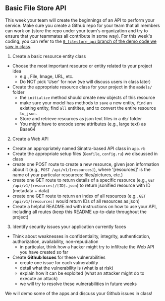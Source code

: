 ## Basic File Store API

This week your team will create the beginnings of an API to perform your service. Make sure you create a Github repo for your team that all members can work on (store the repo under your team's organization and try to ensure that your teammates all contribute in some way). For this week's coding, you can refer to the [`0_filestore_api` branch of the demo code we saw in class](https://github.com/ISS-Security/configshare-api/tree/0_filestore_api).

1. Create a basic resource entity class
  - Choose the most important resource or entity related to your project idea
    - e.g., File, Image, URL, etc.
    - Do NOT pick 'User' for now (we will discuss users in class later)
  - Create the appropriate resource class for your project in the `models/` folder
    - the `initialize` method should create new objects of this resource
    - make sure your model has methods to `save` a new entity, `find` an existing entity, find `all` entitites, and to convert the entire resource `to_json`.
    - Store and retrieve resources as json text files in a `db/` folder
    - You might have to encode some attributes (e.g., large text) as Base64

2. Create a Web API
  - Create an appropriately named Sinatra-based API class in `app.rb`
  - Create the appropriate setup files (`Gemfile`, `config.ru`) we discussed in class
  - create one POST route to create a new resource, given json information about it (e.g., `POST /api/v1/[resources]`), where '[resources]' is the name of your particular resources: files/pictures, etc.)
  - create one GET route to return details of a specific resource (e.g., `GET /api/v1/[resources]/[ID].json`) to return jsonified resource with ID (metadata + data)
  - create one GET route to return an index of all resources (e.g., `GET /api/v1/[resources]` would return IDs of all resources as json)
  - Create a helpful README.md with instructions on how to use your API, including all routes (keep this README up-to-date throughout the project)

3. Identify security issues your application currently faces
  - Think about weaknesses in confidentiality, integrity, authentication, authorization, availability, non-repudiation
    - in particular, think how a hacker might try to infiltrate the Web API you have created so far
  - Create **Github Issues** for these vulnerabilities
    - create one issue for each vulnerability
    - detail what the vulnerability is (what is at risk)
    - explain how it can be exploited (what an attacker might do to execute an attack)
    - we will try to resolve these vulnerabilities in future weeks

We will demo some of the apps and discuss your Github issues in class!
